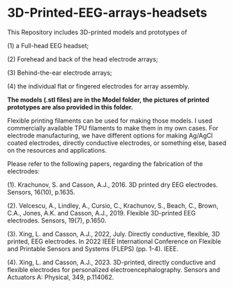 # 3D-Printed-EEG-arrays-headsets

This Repository includes 3D-printed models and prototypes of

(1) a Full-head EEG headset; 

(2) Forehead and back of the head electrode arrays; 

(3) Behind-the-ear electrode arrays;

(4) the individual flat or fingered electrodes for array assembly.

**The models (.stl files) are in the Model folder, the pictures of printed prototypes are also provided in this folder.**


Flexible printing filaments can be used for making those models. I used commercially available TPU filaments to make them in my own cases. For electrode manufacturing, we have different options for making Ag/AgCl coated electrodes, directly conductive electrodes, or something else, based on the resources and applications. 

Please refer to the following papers, regarding the fabrication of the electrodes:

(1). Krachunov, S. and Casson, A.J., 2016. 3D printed dry EEG electrodes. Sensors, 16(10), p.1635.

(2). Velcescu, A., Lindley, A., Cursio, C., Krachunov, S., Beach, C., Brown, C.A., Jones, A.K. and Casson, A.J., 2019. Flexible 3D-printed EEG electrodes. Sensors, 19(7), p.1650.

(3). Xing, L. and Casson, A.J., 2022, July. Directly conductive, flexible, 3D printed, EEG electrodes. In 2022 IEEE International Conference on Flexible and Printable Sensors and Systems (FLEPS) (pp. 1-4). IEEE.

(4). Xing, L. and Casson, A.J., 2023. 3D-printed, directly conductive and flexible electrodes for personalized electroencephalography. Sensors and Actuators A: Physical, 349, p.114062.
